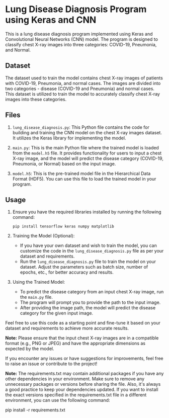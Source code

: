 # Lung Disease Diagnosis Program using Keras and CNN

This is a lung disease diagnosis program implemented using Keras and Convolutional Neural Networks (CNN) model. The program is designed to classify chest X-ray images into three categories: COVID-19, Pneumonia, and Normal.

## Dataset
The dataset used to train the model contains chest X-ray images of patients with COVID-19, Pneumonia, and normal cases. The images are divided into two categories - disease (COVID-19 and Pneumonia) and normal cases. This dataset is utilized to train the model to accurately classify chest X-ray images into these categories.

## Files

1. `lung_disease_diagnosis.py`: This Python file contains the code for building and training the CNN model on the chest X-ray images dataset. It utilizes the Keras library for implementing the model.

2. `main.py`: This is the main Python file where the trained model is loaded from the `model.h5` file. It provides functionality for users to input a chest X-ray image, and the model will predict the disease category (COVID-19, Pneumonia, or Normal) based on the input image.

3. `model.h5`: This is the pre-trained model file in the Hierarchical Data Format (HDF5). You can use this file to load the trained model in your program.

## Usage

1. Ensure you have the required libraries installed by running the following command:
   ```
   pip install tensorflow keras numpy matplotlib
   ```

2. Training the Model (Optional):
   - If you have your own dataset and wish to train the model, you can customize the code in the `lung_disease_diagnosis.py` file as per your dataset and requirements.
   - Run the `lung_disease_diagnosis.py` file to train the model on your dataset. Adjust the parameters such as batch size, number of epochs, etc., for better accuracy and results.

3. Using the Trained Model:
   - To predict the disease category from an input chest X-ray image, run the `main.py` file.
   - The program will prompt you to provide the path to the input image.
   - After providing the image path, the model will predict the disease category for the given input image.

Feel free to use this code as a starting point and fine-tune it based on your dataset and requirements to achieve more accurate results.

**Note:** Please ensure that the input chest X-ray images are in a compatible format (e.g., PNG or JPEG) and have the appropriate dimensions as expected by the model.

If you encounter any issues or have suggestions for improvements, feel free to raise an issue or contribute to the project!

**Note:** The requirements.txt may contain additional packages if you have any other dependencies in your environment. Make sure to remove any unnecessary packages or versions before sharing the file. Also, it's always a good practice to keep your dependencies updated. If you want to install the exact versions specified in the requirements.txt file in a different environment, you can use the following command:

pip install -r requirements.txt
